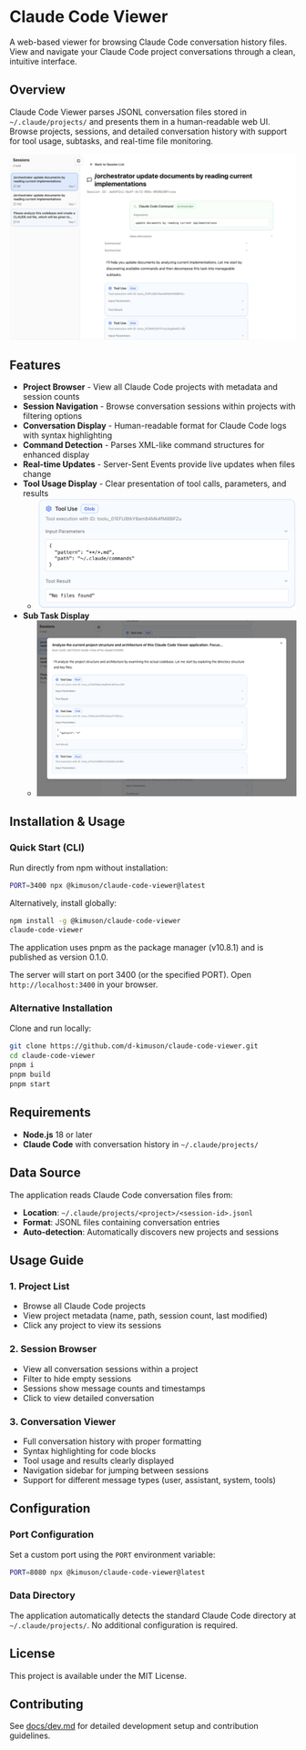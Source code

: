 # Claude Code Viewer

A web-based viewer for browsing Claude Code conversation history files. View and navigate your Claude Code project conversations through a clean, intuitive interface.

## Overview

Claude Code Viewer parses JSONL conversation files stored in `~/.claude/projects/` and presents them in a human-readable web UI. Browse projects, sessions, and detailed conversation history with support for tool usage, subtasks, and real-time file monitoring.

![](./docs/assets/basic.png)

## Features

- **Project Browser** - View all Claude Code projects with metadata and session counts
- **Session Navigation** - Browse conversation sessions within projects with filtering options  
- **Conversation Display** - Human-readable format for Claude Code logs with syntax highlighting
- **Command Detection** - Parses XML-like command structures for enhanced display
- **Real-time Updates** - Server-Sent Events provide live updates when files change
- **Tool Usage Display** - Clear presentation of tool calls, parameters, and results
  - ![](./docs/assets/expand_tool_use.png)
- **Sub Task Display**
  - ![](./docs/assets/sub_task.png)

## Installation & Usage

### Quick Start (CLI)

Run directly from npm without installation:

```bash
PORT=3400 npx @kimuson/claude-code-viewer@latest
```

Alternatively, install globally:

```bash
npm install -g @kimuson/claude-code-viewer
claude-code-viewer
```

The application uses pnpm as the package manager (v10.8.1) and is published as version 0.1.0.

The server will start on port 3400 (or the specified PORT). Open `http://localhost:3400` in your browser.

### Alternative Installation

Clone and run locally:

```bash
git clone https://github.com/d-kimuson/claude-code-viewer.git
cd claude-code-viewer
pnpm i
pnpm build
pnpm start
```

## Requirements

- **Node.js** 18 or later
- **Claude Code** with conversation history in `~/.claude/projects/`

## Data Source

The application reads Claude Code conversation files from:

- **Location**: `~/.claude/projects/<project>/<session-id>.jsonl`
- **Format**: JSONL files containing conversation entries
- **Auto-detection**: Automatically discovers new projects and sessions

## Usage Guide

### 1. Project List

- Browse all Claude Code projects
- View project metadata (name, path, session count, last modified)
- Click any project to view its sessions

### 2. Session Browser  

- View all conversation sessions within a project
- Filter to hide empty sessions
- Sessions show message counts and timestamps
- Click to view detailed conversation

### 3. Conversation Viewer

- Full conversation history with proper formatting
- Syntax highlighting for code blocks
- Tool usage and results clearly displayed
- Navigation sidebar for jumping between sessions
- Support for different message types (user, assistant, system, tools)

## Configuration

### Port Configuration

Set a custom port using the `PORT` environment variable:

```bash
PORT=8080 npx @kimuson/claude-code-viewer@latest
```

### Data Directory

The application automatically detects the standard Claude Code directory at `~/.claude/projects/`. No additional configuration is required.

## License

This project is available under the MIT License.

## Contributing

See [docs/dev.md](docs/dev.md) for detailed development setup and contribution guidelines.
